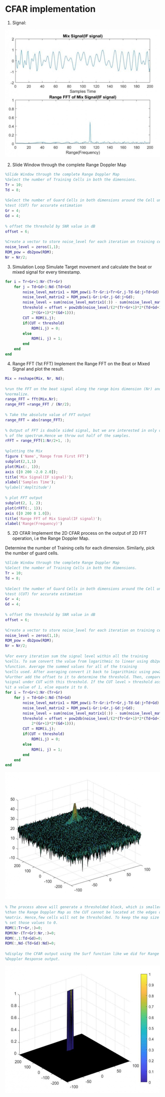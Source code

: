 # CFAR implementation

1. Signal:
<img src="images/1 - Signal.png" width="779" height="414" />

2. Slide Window through the complete Range Doppler Map  

```Matlab
%Slide Window through the complete Range Doppler Map
%Select the number of Training Cells in both the dimensions.
Tr = 10;
Td = 8;

%Select the number of Guard Cells in both dimensions around the Cell under
%test (CUT) for accurate estimation
Gr = 4;
Gd = 4;

% offset the threshold by SNR value in dB
offset = 6;

%Create a vector to store noise_level for each iteration on training cells
noise_level = zeros(1,1);
RDM_pow = db2pow(RDM);
Nr = Nr/2;
```

3. Simulation Loop
Simulate Target movement and calculate the beat or mixed signal for every timestamp.

```Matlab
for i = Tr+Gr+1:Nr-(Tr+Gr)
    for j = Td+Gd+1:Nd-(Td+Gd)
        noise_level_matrix1 = RDM_pow(i-Tr-Gr:i+Tr+Gr,j-Td-Gd:j+Td+Gd);
        noise_level_matrix2 = RDM_pow(i-Gr:i+Gr,j-Gd:j+Gd);
        noise_level = sum(noise_level_matrix1(:)) - sum(noise_level_matrix2(:));
        threshold = offset + pow2db(noise_level/(2*(Tr+Gr+1)*2*(Td+Gd+1) - ...
            2*(Gr+1)*2*(Gd+1)));
        CUT = RDM(i,j);
        if(CUT < threshold)
            RDM(i,j) = 0;
        else
            RDM(i, j) = 1;
        end        
    end
end
```

4. Range FFT (1st FFT)
Implement the Range FFT on the Beat or Mixed Signal and plot the result.  

```Matlab
Mix = reshape(Mix, Nr, Nd);

%run the FFT on the beat signal along the range bins dimension (Nr) and
%normalize.
range_FFT = fft(Mix,Nr);
range_FFT =range_FFT / (Nr/2);

% Take the absolute value of FFT output
range_FFT = abs(range_FFT);

% Output of FFT is double sided signal, but we are interested in only one side
% of the spectrum.Hence we throw out half of the samples.
rFFT = range_FFT(1:Nr/2+1, :);

%plotting the Mix
figure ('Name','Range from First FFT')
subplot(2,1,1)
plot(Mix(:, 1));
axis ([0 200 -2.0 2.0]);
title('Mix Signal(IF signal)');
xlabel('Samples Time');
%ylabel('Ampltitude')

% plot FFT output
subplot(2, 1, 2);
plot(rFFT(:, 1));
axis ([0 200 0 1.0]);
title('Range FFT of Mix Signal(IF signal)');
xlabel('Range(Frequency)')
```

5. 2D CFAR
Implement the 2D CFAR process on the output of 2D FFT operation, i.e the Range Doppler Map.

Determine the number of Training cells for each dimension. Similarly, pick the number of guard cells.

```Matlab
%Slide Window through the complete Range Doppler Map
%Select the number of Training Cells in both the dimensions.
Tr = 10;
Td = 8;

%Select the number of Guard Cells in both dimensions around the Cell under
%test (CUT) for accurate estimation
Gr = 4;
Gd = 4;

% offset the threshold by SNR value in dB
offset = 6;

%Create a vector to store noise_level for each iteration on training cells
noise_level = zeros(1,1);
RDM_pow = db2pow(RDM);
Nr = Nr/2;

%For every iteration sum the signal level within all the training
%cells. To sum convert the value from logarithmic to linear using db2pow
%function. Average the summed values for all of the training
%cells used. After averaging convert it back to logarithimic using pow2db.
%Further add the offset to it to determine the threshold. Then, compare the
%signal under CUT with this threshold. If the CUT level > threshold assign
%it a value of 1, else equate it to 0.
for i = Tr+Gr+1:Nr-(Tr+Gr)
    for j = Td+Gd+1:Nd-(Td+Gd)
        noise_level_matrix1 = RDM_pow(i-Tr-Gr:i+Tr+Gr,j-Td-Gd:j+Td+Gd);
        noise_level_matrix2 = RDM_pow(i-Gr:i+Gr,j-Gd:j+Gd);
        noise_level = sum(noise_level_matrix1(:)) - sum(noise_level_matrix2(:));
        threshold = offset + pow2db(noise_level/(2*(Tr+Gr+1)*2*(Td+Gd+1) - ...
            2*(Gr+1)*2*(Gd+1)));
        CUT = RDM(i,j);
        if(CUT < threshold)
            RDM(i,j) = 0;
        else
            RDM(i, j) = 1;
        end        
    end
end
```
<img src="images/2 - Doppler Response.png" width="779" height="414" />  


```Matlab
% The process above will generate a thresholded block, which is smaller
%than the Range Doppler Map as the CUT cannot be located at the edges of
%matrix. Hence,few cells will not be thresholded. To keep the map size same
% set those values to 0.
RDM(1:Tr+Gr,:)=0;
RDM(Nr-(Tr+Gr):Nr,:)=0;
RDM(:,1:Td+Gd)=0;
RDM(:,Nd-(Td+Gd):Nd)=0;

%display the CFAR output using the Surf function like we did for Range
%Doppler Response output.
```
<img src="images/3 - CFAR.png" width="779" height="414" />
